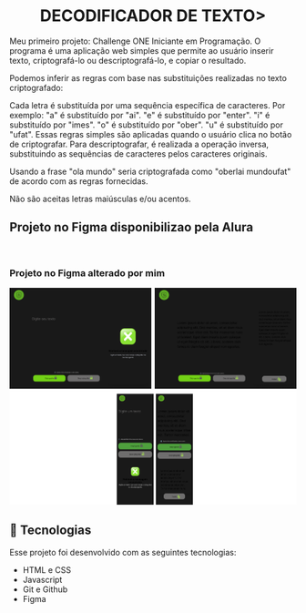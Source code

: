 <h1><center>DECODIFICADOR DE TEXTO></center></h1>
Meu primeiro projeto: Challenge ONE Iniciante em Programação.
O programa é uma aplicação web simples que permite ao usuário inserir texto, criptografá-lo ou descriptografá-lo, e copiar o resultado.

Podemos inferir as regras com base nas substituições realizadas no texto criptografado:

Cada letra é substituída por uma sequência específica de caracteres. Por exemplo:
"a" é substituído por "ai".
"e" é substituído por "enter".
"i" é substituído por "imes".
"o" é substituído por "ober".
"u" é substituído por "ufat".
Essas regras simples são aplicadas quando o usuário clica no botão de criptografar. Para descriptografar, é realizada a operação inversa, substituindo as sequências de caracteres pelos caracteres originais.

Usando a frase "ola mundo" seria criptografada como "oberlai mundoufat" de acordo com as regras fornecidas.

Não são aceitas letras maiúsculas e/ou acentos.

<h2>Projeto no Figma disponibilizao pela Alura</h2>
<img src="github/projeto versão alura.png" alt="">

<h3>Projeto no Figma alterado por mim</h3>
<img src="github/projeto feito por mim.png" alt="">




## 🚀 Tecnologias

Esse projeto foi desenvolvido com as seguintes tecnologias:

- HTML e CSS
- Javascript
- Git e Github
- Figma
